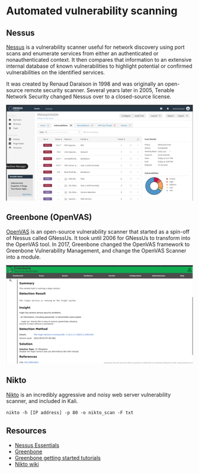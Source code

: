 # Automated vulnerability scanning

## Nessus

[Nessus](https://www.tenable.com/products/nessus) is a vulnerability scanner useful for network discovery using port scans and enumerate services from either an authenticated or nonauthenticated context. It then compares that information to an extensive internal database of known vulnerabilities to highlight potential or confirmed vulnerabilities on the identified services.

It was created by Renaud Daraison in 1998 and was originally an open-source remote security scanner. Several years later in 2005, Tenable Network Security changed Nessus over to a closed-source license.

![Nessus results](../../_static/images/nessus-results.png)

## Greenbone (OpenVAS)

[OpenVAS](https://www.openvas.org/) is an open-source vulnerability scanner that started as a spin-off of Nessus called GNessUs. It took until 2006 for GNessUs to transform into the OpenVAS tool. In 2017, Greenbone changed the OpenVAS framework to Greenbone Vulnerability Management, and change the OpenVAS Scanner into a module.

![Greenbone results](../../_static/images/greenbone-results.png)

## Nikto

[Nikto](https://cirt.net/Nikto2) is an incredibly aggressive and noisy web server vulnerability scanner, and included in Kali.

    nikto -h [IP address] -p 80 -o nikto_scan -F txt

## Resources

* [Nessus Essentials](https://www.tenable.com/products/nessus/nessus-essentials)
* [Greenbone](https://greenbone.github.io/docs/latest/index.html)
* [Greenbone getting started tutorials](https://www.greenbone.net/en/selflearning-courses/)
* [Nikto wiki](https://github.com/sullo/nikto/wiki)
